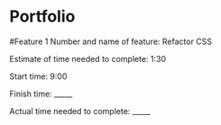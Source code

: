# Portfolio

#Feature 1
Number and name of feature: Refactor CSS

Estimate of time needed to complete: 1:30

Start time: 9:00

Finish time: _____

Actual time needed to complete: _____